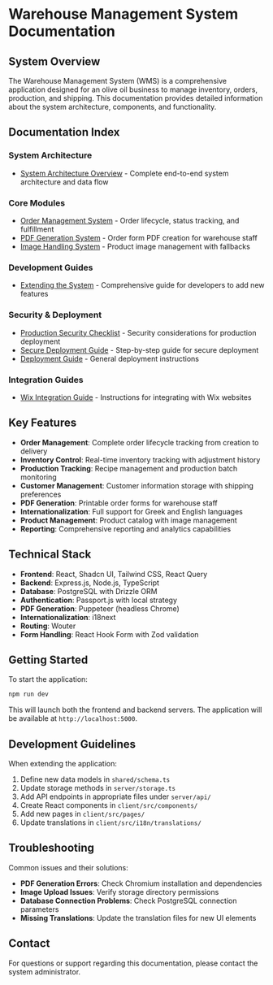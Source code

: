 # Warehouse Management System Documentation

## System Overview

The Warehouse Management System (WMS) is a comprehensive application designed for an olive oil business to manage inventory, orders, production, and shipping. This documentation provides detailed information about the system architecture, components, and functionality.

## Documentation Index

### System Architecture
- [System Architecture Overview](system-architecture.md) - Complete end-to-end system architecture and data flow

### Core Modules
- [Order Management System](order-management-system.md) - Order lifecycle, status tracking, and fulfillment
- [PDF Generation System](pdf-generation-system.md) - Order form PDF creation for warehouse staff
- [Image Handling System](image-handling-system.md) - Product image management with fallbacks

### Development Guides
- [Extending the System](extending-the-system.md) - Comprehensive guide for developers to add new features

### Security & Deployment
- [Production Security Checklist](../production-security-checklist.md) - Security considerations for production deployment
- [Secure Deployment Guide](../secure-deployment-guide.md) - Step-by-step guide for secure deployment
- [Deployment Guide](../deployment-guide.md) - General deployment instructions

### Integration Guides
- [Wix Integration Guide](../wix-integration-guide.md) - Instructions for integrating with Wix websites

## Key Features

- **Order Management**: Complete order lifecycle tracking from creation to delivery
- **Inventory Control**: Real-time inventory tracking with adjustment history
- **Production Tracking**: Recipe management and production batch monitoring
- **Customer Management**: Customer information storage with shipping preferences
- **PDF Generation**: Printable order forms for warehouse staff
- **Internationalization**: Full support for Greek and English languages
- **Product Management**: Product catalog with image management
- **Reporting**: Comprehensive reporting and analytics capabilities

## Technical Stack

- **Frontend**: React, Shadcn UI, Tailwind CSS, React Query
- **Backend**: Express.js, Node.js, TypeScript
- **Database**: PostgreSQL with Drizzle ORM
- **Authentication**: Passport.js with local strategy
- **PDF Generation**: Puppeteer (headless Chrome)
- **Internationalization**: i18next
- **Routing**: Wouter
- **Form Handling**: React Hook Form with Zod validation

## Getting Started

To start the application:

```bash
npm run dev
```

This will launch both the frontend and backend servers. The application will be available at `http://localhost:5000`.

## Development Guidelines

When extending the application:

1. Define new data models in `shared/schema.ts`
2. Update storage methods in `server/storage.ts`
3. Add API endpoints in appropriate files under `server/api/`
4. Create React components in `client/src/components/`
5. Add new pages in `client/src/pages/`
6. Update translations in `client/src/i18n/translations/`

## Troubleshooting

Common issues and their solutions:

- **PDF Generation Errors**: Check Chromium installation and dependencies
- **Image Upload Issues**: Verify storage directory permissions
- **Database Connection Problems**: Check PostgreSQL connection parameters
- **Missing Translations**: Update the translation files for new UI elements

## Contact

For questions or support regarding this documentation, please contact the system administrator.